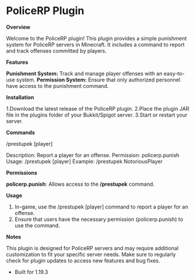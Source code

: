 # PoliceRP Plugin

**Overview**

Welcome to the PoliceRP plugin! This plugin provides a simple punishment system for PoliceRP servers in Minecraft. It includes a command to report and track offenses committed by players.

**Features**

**Punishment System:** Track and manage player offenses with an easy-to-use system.
**Permission System:** Ensure that only authorized personnel have access to the punishment command.

**Installation**

1.Download the latest release of the PoliceRP plugin. 
2.Place the plugin JAR file in the plugins folder of your Bukkit/Spigot server.
3.Start or restart your server.

**Commands**

/prestupek [player]

Description: Report a player for an offense.
Permission: policerp.punish
Usage: /prestupek [player]
Example: /prestupek NotoriousPlayer

**Permissions**

**policerp.punish**: Allows access to the **/prestupek** command.

**Usage**

1. In-game, use the /prestupek [player] command to report a player for an offense.
2. Ensure that users have the necessary permission (policerp.punish) to use the command.

**Notes**

This plugin is designed for PoliceRP servers and may require additional customization to fit your specific server needs.
Make sure to regularly check for plugin updates to access new features and bug fixes.
- Built for 1.19.3
